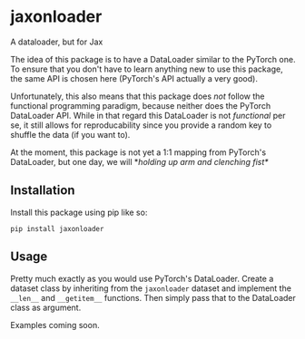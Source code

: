 # jaxonloader

A dataloader, but for Jax

The idea of this package is to have a DataLoader similar to the PyTorch one. To ensure that you don't have to learn anything new to use this package, the same API is chosen here (PyTorch's API actually a very good).

Unfortunately, this also means that this package does _not_ follow the functional programming paradigm, because neither does the PyTorch DataLoader API. While in that regard this DataLoader is not _functional_ per se, it still allows for reproducability since you provide a random key to shuffle the data (if you want to).

At the moment, this package is not yet a 1:1 mapping from PyTorch's DataLoader, but one day, we will \**holding up arm and clenching fist\**

## Installation

Install this package using pip like so:

```
pip install jaxonloader
```

## Usage

Pretty much exactly as you would use PyTorch's DataLoader. Create a dataset class by inheriting
from the `jaxonloader` dataset and implement the `__len__` and `__getitem__` functions. Then simply pass that to the DataLoader class as argument.

Examples coming soon.
